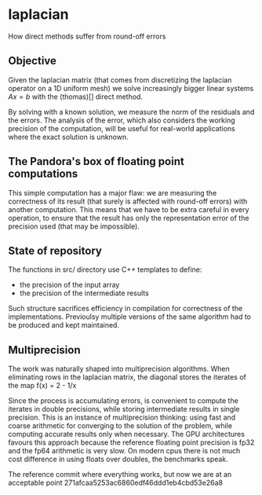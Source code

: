 # laplacian
How direct methods suffer from round-off errors


## Objective
Given the laplacian matrix (that comes from discretizing the laplacian operator on a 1D uniform mesh) we solve increasingly bigger linear systems $Ax = b$ with the (thomas)[] direct method.

By solving with a known solution, we measure the norm of the residuals and the errors. The analysis of the error, which also considers the working precision of the computation, will be useful for real-world applications where the exact solution is unknown.


## The Pandora's box of floating point computations
This simple computation has a major flaw: we are measuring the correctness of its result (that surely is affected with round-off errors) with another computation. This means that we have to be extra careful in every operation, to ensure that the result has only the representation error of the precision used (that may be impossible).


## State of repository
The functions in src/ directory use C++ templates to define:
 * the precision of the input array
 * the precision of the intermediate results

Such structure sacrifices efficiency in compilation for correctness of the implementations. Previoulsy multiple versions of the same algorithm had to be produced and kept maintained.


## Multiprecision
The work was naturally shaped into multiprecision algorithms. When eliminating rows in the laplacian matrix, the diagonal stores the iterates of the map f(x) = 2 - 1/x

Since the process is accumulating errors, is convenient to compute the iterates in double precisions, while storing intermediate results in single precision. This is an instance of multiprecision thinking: using fast and coarse arithmetic for converging to the solution of the problem, while computing accurate results only when necessary. The GPU architectures favours this approach because the reference floating point precision is fp32 and the fp64 arithmetic is very slow. On modern cpus there is not much cost difference in using floats over doubles, the benchmarks speak.


The reference commit where everything works, but now we are at an acceptable point
271afcaa5253ac6860edf46ddd1eb4cbd53e26a8

